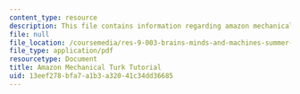 ```yaml
---
content_type: resource
description: This file contains information regarding amazon mechanical turk tutorial.
file: null
file_location: /coursemedia/res-9-003-brains-minds-and-machines-summer-course-summer-2015/13eef278bfa7a1b3a32041c34dd36685_MITRES_9_003SUM15_tut6.pdf
file_type: application/pdf
resourcetype: Document
title: Amazon Mechanical Turk Tutorial
uid: 13eef278-bfa7-a1b3-a320-41c34dd36685
---
```

